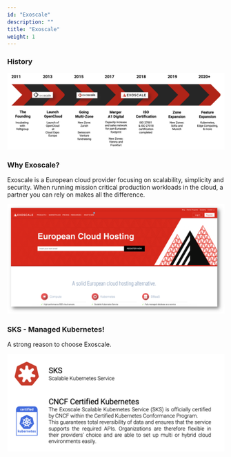 ```yaml
---
id: "Exoscale"
description: ""
title: "Exoscale"
weight: 1
---
```



### **History**

![exo-history](exo-history.png)

### **Why Exoscale?**

Exoscale is a European cloud provider focusing on scalability, simplicity and security. When running mission critical production workloads in the cloud, a partner you can rely on makes all the difference.

![exo-web](exo-web.png)

### **SKS - Managed Kubernetes!**

A strong reason to choose Exoscale.

![exo-sks](exo-sks.png)